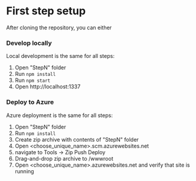# First step setup

After cloning the repository, you can either 

### Develop locally 
Local development is the same for all steps:
1. Open "StepN" folder
2. Run `npm install`
3. Run `npm start`
4. Open http://localhost:1337

### Deploy to Azure 
Azure deployment is the same for all steps:
1. Open "StepN" folder
2. Run `npm install`
3. Create zip archive with contents of "StepN" folder
4. Open <choose_unique_name>.scm.azurewebsites.net
5. navigate to Tools -> Zip Push Deploy
6. Drag-and-drop zip archive to /wwwroot
7. Open <choose_unique_name>.azurewebsites.net and verify that site is running